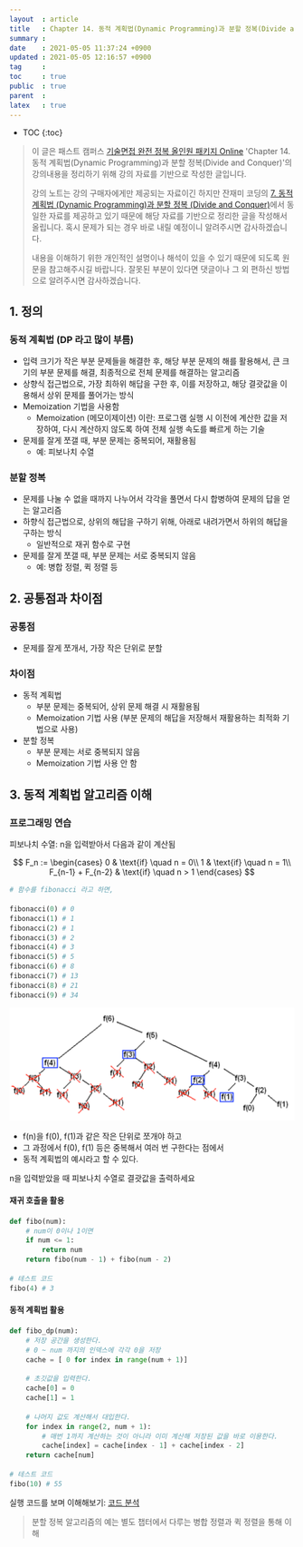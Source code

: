 ```yaml
---
layout  : article
title   : Chapter 14. 동적 계획법(Dynamic Programming)과 분할 정복(Divide and Conquer)
summary : 
date    : 2021-05-05 11:37:24 +0900
updated : 2021-05-05 12:16:57 +0900
tag     : 
toc     : true
public  : true
parent  : 
latex   : true
---
```

* TOC
{:toc}

> 이 글은 패스트 캠퍼스 [기술면접 완전 정복 올인원 패키지 Online](https://fastcampus.co.kr/dev_online_algo) 'Chapter 14. 동적 계획법(Dynamic Programming)과 분할 정복(Divide and Conquer)'의 강의내용을 정리하기 위해 강의 자료를 기반으로 작성한 글입니다.
>
> 강의 노트는 강의 구매자에게만 제공되는 자료이긴 하지만 잔재미 코딩의 [7. 동적 계획법 (Dynamic Programming)과 분할 정복 (Divide and Conquer)](https://www.fun-coding.org/Chapter14-dp_divide.html)에서 동일한 자료를 제공하고 있기 때문에 해당 자료를 기반으로 정리한 글을 작성해서 올립니다. 혹시 문제가 되는 경우 바로 내릴 예정이니 알려주시면 감사하겠습니다.
>
> 내용을 이해하기 위한 개인적인 설명이나 해석이 있을 수 있기 때문에 되도록 원문을 참고해주시길 바랍니다.
> 잘못된 부분이 있다면 댓글이나 그 외 편하신 방법으로 알려주시면 감사하겠습니다.

## 1. 정의

### 동적 계획법 (DP 라고 많이 부름)

* 입력 크기가 작은 부분 문제들을 해결한 후, 해당 부분 문제의 해를 활용해서, 큰 크기의 부분 문제를 해결, 최종적으로 전체 문제를 해결하는 알고리즘
* 상향식 접근법으로, 가장 최하위 해답을 구한 후, 이를 저장하고, 해당 결괏값을 이용해서 상위 문제를 풀어가는 방식
* Memoization 기법을 사용함
    * Memoization (메모이제이션) 이란: 프로그램 실행 시 이전에 계산한 값을 저장하여, 다시 계산하지 않도록 하여 전체 실행 속도를 빠르게 하는 기술
* 문제를 잘게 쪼갤 때, 부분 문제는 중복되어, 재활용됨
    * 예: 피보나치 수열

### 분할 정복

* 문제를 나눌 수 없을 때까지 나누어서 각각을 풀면서 다시 합병하여 문제의 답을 얻는 알고리즘
* 하향식 접근법으로, 상위의 해답을 구하기 위해, 아래로 내려가면서 하위의 해답을 구하는 방식
    * 일반적으로 재귀 함수로 구현
* 문제를 잘게 쪼갤 때, 부분 문제는 서로 중복되지 않음
    * 예: 병합 정렬, 퀵 정렬 등

## 2. 공통점과 차이점

### 공통점

* 문제를 잘게 쪼개서, 가장 작은 단위로 분할

### 차이점

* 동적 계획법
    * 부분 문제는 중복되어, 상위 문제 해결 시 재활용됨
    * Memoization 기법 사용 (부분 문제의 해답을 저장해서 재활용하는 최적화 기법으로 사용)
* 분할 정복
    * 부분 문제는 서로 중복되지 않음
    * Memoization 기법 사용 안 함

## 3. 동적 계획법 알고리즘 이해

### 프로그래밍 연습

피보나치 수열: n을 입력받아서 다음과 같이 계산됨

$$
F_n :=
\begin{cases}
   0 & \text{if} \quad n = 0\\
   1 & \text{if} \quad n = 1\\
   F_{n-1} + F_{n-2} & \text{if} \quad n > 1
\end{cases}
$$

```python
# 함수를 fibonacci 라고 하면,

fibonacci(0) # 0
fibonacci(1) # 1
fibonacci(2) # 1
fibonacci(3) # 2
fibonacci(4) # 3
fibonacci(5) # 5
fibonacci(6) # 8
fibonacci(7) # 13
fibonacci(8) # 21
fibonacci(9) # 34
```

![fibonacci](../post-img/fc-algo-algorithm-14-dp-dac/1_dp.png)

* f(n)을 f(0), f(1)과 같은 작은 단위로 쪼개야 하고
* 그 과정에서 f(0), f(1) 등은 중복해서 여러 번 구한다는 점에서
* 동적 계획법의 예시라고 할 수 있다.

n을 입력받았을 때 피보나치 수열로 결괏값을 출력하세요

#### 재귀 호출을 활용

```python
def fibo(num):
    # num이 0이나 1이면
    if num <= 1:
        return num
    return fibo(num - 1) + fibo(num - 2)

# 테스트 코드
fibo(4) # 3
```

#### 동적 계획법 활용

```python
def fibo_dp(num):
    # 저장 공간을 생성한다.
    # 0 ~ num 까지의 인덱스에 각각 0을 저장
    cache = [ 0 for index in range(num + 1)]
      
    # 초깃값을 입력한다.
    cache[0] = 0
    cache[1] = 1

    # 나머지 값도 계산해서 대입한다.
    for index in range(2, num + 1):
        # 매번 1까지 계산하는 것이 아니라 이미 계산해 저장된 값을 바로 이용한다.
        cache[index] = cache[index - 1] + cache[index - 2]
    return cache[num]

# 테스트 코드
fibo(10) # 55
```

실행 코드를 보며 이해해보기: [코드 분석](http://www.pythontutor.com/live.html#mode=edit)

> 분할 정복 알고리즘의 예는 별도 챕터에서 다루는 병합 정렬과 퀵 정렬을 통해 이해
